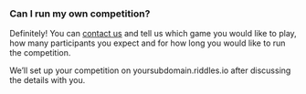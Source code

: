 ### Can I run my own competition?

Definitely! You can [contact us](link:https://www.riddles.io/contact) and tell 
us which game you would like to play, how many participants you expect and for
how long you would like to run the competition.

We’ll set up your competition on yoursubdomain.riddles.io after discussing the 
details with you.
